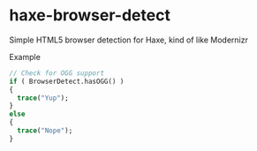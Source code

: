 # haxe-browser-detect
Simple HTML5 browser detection for Haxe, kind of like Modernizr

Example
```haxe
// Check for OGG support
if ( BrowserDetect.hasOGG() )
{
  trace("Yup");
}
else
{
  trace("Nope");
}
```